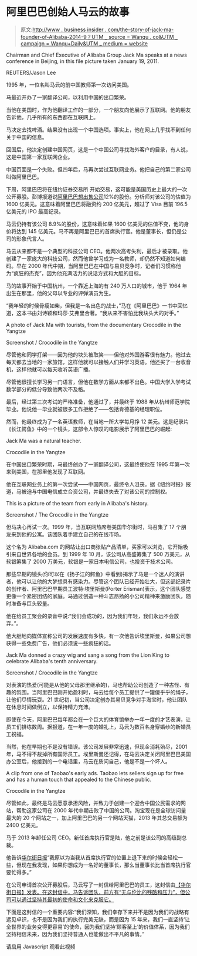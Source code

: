 # 阿里巴巴创始人马云的故事

> 原文:[http://www . business insider . com/the-story-of-jack-ma-founder-of-Alibaba-2014-9？UTM _ source = Wanqu . co&UTM _ campaign = Wanqu+Daily&UTM _ medium = website](http://www.businessinsider.com/the-story-of-jack-ma-founder-of-alibaba-2014-9?utm_source=wanqu.co&utm_campaign=Wanqu+Daily&utm_medium=website)

[](https://i.insider.com/536a3e9069beddb678d1b07f?width=1200format=jpeg&auto=webp) Chairman and Chief Executive of Alibaba Group Jack Ma speaks at a news conference in Beijing, in this file picture taken January 19, 2011.

REUTERS/Jason Lee

1995 年，一位名叫马云的前中国教师第一次访问美国。

马最近开办了一家翻译公司，以利用中国的出口繁荣。

当他在美国时，作为他翻译工作的一部分，一个朋友向他展示了互联网。他的朋友告诉他，几乎所有的东西都在互联网上。

马决定去找啤酒。结果没有出现一个中国选项。事实上，他在网上几乎找不到任何关于中国的信息。

回国后，他决定创建中国网页，这是一个中国公司寻找海外客户的目录，有人说，这是中国第一家互联网企业。

中国页面是一个失败。但四年后，马再次尝试互联网业务。他把自己的第二家公司叫做阿里巴巴。

下周，阿里巴巴将在纽约证券交易所 开始交易，这可能是美国历史上最大的一次公开募股。彭博报道说[阿里巴巴想出售公司](https://www.bloomberg.com/news/2014-05-06/jack-ma-s-fortune-surges-to-13-billion-amid-alibaba-ipo.html)12%的股份。分析师对该公司的估值为 1600 亿美元。这意味着阿里巴巴将融资约 200 亿美元，超过了 Visa 目前 196.5 亿美元的 IPO 最高纪录。

马云仍持有该公司 8.9%的股份，这意味着如果 1600 亿美元的估值不变，他的身价将达到 145 亿美元。马不再是阿里巴巴的首席执行官。他是董事长，但仍是公司的形象代言人。

马云从来都不是一个典型的科技公司 CEO。他两次高考失利，最后才被录取。他创建了一家庞大的科技公司，然而他曾学习成为一名教师，却仍然不知道如何编码。早在 2000 年代中期，当阿里巴巴在中国与易贝竞争时，记者们习惯称他为“疯狂的杰克”，因为他充满活力的说话方式和大胆的目标。

马的故事开始于中国杭州，一个靠近上海的有 240 万人口的城市，他于 1964 年出生在那里，他的父母以专业的评弹演员为生。

“我年轻的时候骨瘦如柴，但我是一名出色的战士，”马在《阿里巴巴》一书中回忆道，这本书由刘诗颖和玛莎·艾弗里合著。“我从来不害怕比我块头大的对手。”

[](https://i.insider.com/536a45456bb3f7e94e187ab4?width=1200format=jpeg&auto=webp) A photo of Jack Ma with tourists, from the documentary Crocodile in the Yangtze

Screenshot / Crocodile in the Yangtze

尽管他和同学打架——因为他的块头被取笑——但他对外国游客很有魅力。他过去每天都去当地的一家旅馆，这样他就可以接触人们并学习英语。他还买了一台收音机，这样他就可以每天收听英语广播。

尽管他很擅长学习另一门语言，但他在数学方面从来都不出色。中国大学入学考试数学部分的低分导致他两次不及格。

最后，经过第三次考试的严格准备，他通过了，并最终于 1988 年从杭州师范学院毕业。他说他一毕业就被很多工作拒绝了——包括肯德基的经理职位。

然而，他最终成为了一名英语教师，在当地一所大学每月挣 12 美元。这是纪录片《长江鳄鱼》中的一个镜头，这部令人惊叹的电影展示了阿里巴巴的崛起:

 Jack Ma was a natural teacher.

Crocodile in the Yangtze

在中国出口繁荣时期，马最终创办了一家翻译公司，这最终使他在 1995 年第一次来到美国，在那里他发现了互联网。

他在互联网业务上的第一次尝试——中国网页，最终令人沮丧。据《纽约时报》报道，马被迫与中国电信成立合资公司，并最终失去了对该公司的控制权。

 This is a picture of the team from early in Alibaba's history.

Screenshot / The Crocodile in the Yangtze

但马决心再试一次。1999 年，当互联网热席卷美国华尔街时，马召集了 17 个朋友来到他的公寓。该团队着手建立自己的在线市场。

这个名为 Alibaba.com 的网站让出口商张贴产品清单，买家可以浏览，它开始吸引来自世界各地的会员。到 1999 年 10 月，该公司从高盛筹集了 500 万美元，从软银筹集了 2000 万美元，软银是一家日本电信公司，也投资于技术公司。

那些早期的镜头(你可以在《扬子江的鳄鱼》中看到)揭示了马是一个迷人的演讲者，他可以让他的大梦想具有感染力。尽管这个团队已经开始壮大，但这部纪录片的创作者、阿里巴巴早期员工波特·埃里斯曼(Porter Erisman)表示，这个团队感觉更像一个紧密团结的家庭。马通过创造一种斗志昂扬的小公司精神来激励团队，随时准备与巨头较量。

他在给员工聚会的录音中说:“我们会成功的，因为我们年轻，我们永远不会放弃。”。

他大胆地向媒体宣称公司的发展速度有多快，有一次他告诉埃里斯曼，如果公司想获得一些免费广告，他们必须说一些疯狂的话。

[](https://i.insider.com/536a54926bb3f7e608187ab5?width=1200format=jpeg&auto=webp) Jack Ma donned a crazy wig and sang a song from the Lion King to celebrate Alibaba's tenth anniversary.

Screenshot / Crocodile in the Yangtze

对表演的热爱(可能是从他的父母那里继承的)，马也帮助公司创造了一种古怪、有趣的氛围。当阿里巴巴刚开始盈利时，马云给每个员工提供了一罐傻乎乎的绳子，让他们尽情玩耍。21 世纪初，当公司决定创办其易贝竞争对手淘宝时，他让团队在休息时间做倒立，以保持精力充沛。

即使在今天，阿里巴巴每年都会在一个巨大的体育馆举办一年一度的才艺表演，让员工们排练数周。据报道，在一年一度的婚礼上，马云为数百名身穿婚纱的新婚员工祝福。

当然，他在早期也不是没有错误。该公司发展非常迅速，但现金消耗殆尽，2001 年，马不得不裁掉所有国际员工。埃里斯曼还记得，在马云决定关闭阿里巴巴美国办公室后，他接到的一个电话里，马云在质问自己，他是不是一个坏人。

 A clip from one of Taobao's early ads. Taobao lets sellers sign up for free and has a human touch that appealed to the Chinese public.

Crocodile in the Yangtze

尽管如此，最终是马云愿意承担风险，并致力于创建一个迎合中国公民需求的网站，帮助这家公司在 2000 年代中期击败了中国的公司。淘宝现在是全球访问量最大的 20 个网站之一，加上阿里巴巴的另一个网站天猫，2013 年其总交易额为 2400 亿美元。

马于 2013 年卸任公司 CEO。新任首席执行官是陆，他之前是该公司的高级副总裁。

他告诉[华尔街日报](https://online.wsj.com/news/articles/SB10001424052702303417104579541412151111486)“我原以为当我从首席执行官的位置上退下来的时候会轻松一些，但现在我发现，如果你想成为一名好的董事长，那么当董事长比当首席执行官要忙得多。”

在公司申请首次公开募股后，马云写了一封信给阿里巴巴的员工，这封信由[【华尔街日报】发表。在这封信中，马告诉团队，前方有“无与伦比的残酷和压力”，但公司可以通过坚持其最初的使命和文化来克服它。](http://blogs.wsj.com/chinarealtime/2014/05/07/unparalleled-ruthlessness-awaits-jack-mas-letter-to-alibaba-employees/)

下面是这封信的一个重要内容:“我们深知，我们幸存下来并不是因为我们的战略有远见卓识，也不是因为我们的执行完美无缺，而是因为 15 年来，我们一直坚持‘让全世界的业务变得更容易’的使命，因为我们坚持‘顾客至上’的价值体系，因为我们坚持相信未来，因为我们坚持普通人也能做出不平凡的事情。”

<noscript><p>请启用 Javascript 观看此视频</p></noscript>